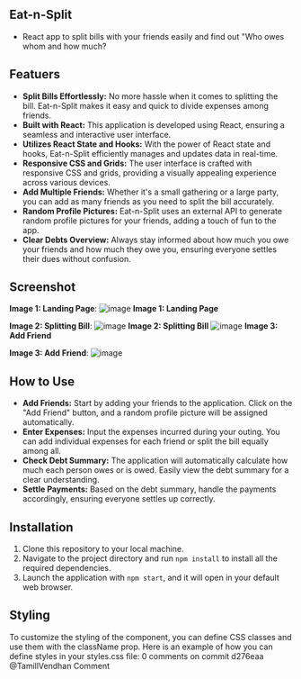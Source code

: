 

## Eat-n-Split
- React app to split bills with your friends easily and find out "Who owes whom and how much?

## Featuers
- **Split Bills Effortlessly:** No more hassle when it comes to splitting the bill. Eat-n-Split makes it easy and quick to divide expenses among friends.
- **Built with React:** This application is developed using React, ensuring a seamless and interactive user interface.
- **Utilizes React State and Hooks:** With the power of React state and hooks, Eat-n-Split efficiently manages and updates data in real-time.
- **Responsive CSS and Grids:** The user interface is crafted with responsive CSS and grids, providing a visually appealing experience across various devices.
- **Add Multiple Friends:** Whether it's a small gathering or a large party, you can add as many friends as you need to split the bill accurately.
- **Random Profile Pictures:** Eat-n-Split uses an external API to generate random profile pictures for your friends, adding a touch of fun to the app.
- **Clear Debts Overview:** Always stay informed about how much you owe your friends and how much they owe you, ensuring everyone settles their dues without confusion.
 
## Screenshot

**Image 1: Landing Page**:
![image](https://github.com/anshumansinha18/Eat-N-Split/assets/39727166/3ac3ec6a-a22b-4df3-9e7d-a8c03666b8e1)
**Image 1: Landing Page**

**Image 2: Splitting Bill**:
![image](https://github.com/anshumansinha18/Eat-N-Split/assets/39727166/752e0c3a-0a89-4470-8119-2a21d3e1eed2)
**Image 2: Splitting Bill**
![image](https://github.com/anshumansinha18/Eat-N-Split/assets/39727166/b21eef36-ac93-4f42-8e57-df6dc4630503)
**Image 3: Add Friend**

**Image 3: Add Friend**:
![image](https://github.com/anshumansinha18/Eat-N-Split/assets/39727166/b21eef36-ac93-4f42-8e57-df6dc4630503)


##  How to Use
- **Add Friends:** Start by adding your friends to the application. Click on the "Add Friend" button, and a random profile picture will be assigned automatically.
- **Enter Expenses:** Input the expenses incurred during your outing. You can add individual expenses for each friend or split the bill equally among all.
- **Check Debt Summary:** The application will automatically calculate how much each person owes or is owed. Easily view the debt summary for a clear understanding.
- **Settle Payments:** Based on the debt summary, handle the payments accordingly, ensuring everyone settles up correctly.
## Installation
1. Clone this repository to your local machine.
2. Navigate to the project directory and run `npm install` to install all the required dependencies.
3. Launch the application with `npm start`, and it will open in your default web browser.
## Styling
To customize the styling of the component, you can define CSS classes and use them with the className prop. Here is an example of how you can define styles in your styles.css file:
0 comments on commit d276eaa
@TamillVendhan
Comment
